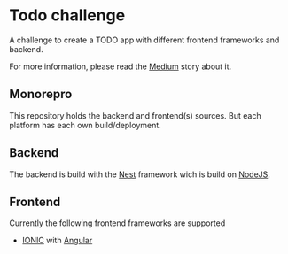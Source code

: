 # Todo challenge
A challenge to create a TODO app with different frontend frameworks and backend. 

For more information, please read the [Medium](https://medium.com/@fransyozef/the-todo-challenge-c509c633827b) story about it.

## Monorepro
This repository holds the backend and frontend(s) sources. But each platform has each own build/deployment.

## Backend
The backend is build with the [Nest](https://nestjs.com/) framework wich is build on [NodeJS](https://nodejs.org/).

## Frontend
Currently the following frontend frameworks are supported

  - [IONIC](https://ionicframework.com/) with [Angular](https://angular.io/)
